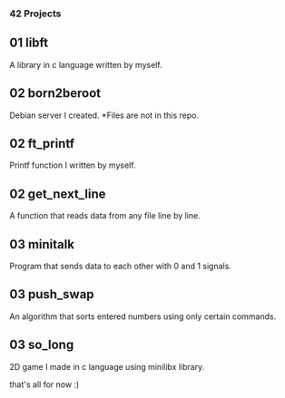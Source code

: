 ### 42 Projects

## 01 libft

A library in c language written by myself.

## 02 born2beroot

Debian server I created. *Files are not in this repo.

## 02 ft_printf

Printf function I written by myself.

## 02 get_next_line

A function that reads data from any file line by line.

## 03 minitalk

Program that sends data to each other with 0 and 1 signals.

## 03 push_swap

An algorithm that sorts entered numbers using only certain commands.

## 03 so_long

2D game I made in c language using minilibx library.

that's all for now :)
